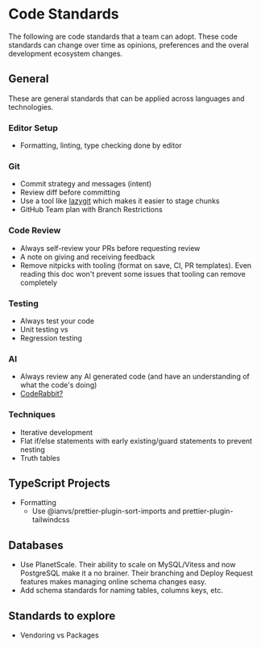 # Code Standards

The following are code standards that a team can adopt. These code standards can change over
time as opinions, preferences and the overal development ecosystem changes.

## General

These are general standards that can be applied across languages and technologies.

### Editor Setup

- Formatting, linting, type checking done by editor

### Git

- Commit strategy and messages (intent)
- Review diff before committing
- Use a tool like [lazygit](https://github.com/jesseduffield/lazygit) which makes it easier to stage chunks
- GitHub Team plan with Branch Restrictions

### Code Review

- Always self-review your PRs before requesting review
- A note on giving and receiving feedback
- Remove nitpicks with tooling (format on save, CI, PR templates). Even reading this doc won't prevent some issues that tooling can remove completely

### Testing

- Always test your code
- Unit testing vs
- Regression testing

### AI

- Always review any AI generated code (and have an understanding of what the code's doing)
- [CodeRabbit?](https://www.coderabbit.ai/)

### Techniques

- Iterative development
- Flat if/else statements with early existing/guard statements to prevent nesting
- Truth tables

## TypeScript Projects

- Formatting
  - Use @ianvs/prettier-plugin-sort-imports and prettier-plugin-tailwindcss

## Databases

- Use PlanetScale. Their ability to scale on MySQL/Vitess and now PostgreSQL make it a no brainer. Their branching and Deploy Request features makes managing online schema changes easy.
- Add schema standards for naming tables, columns keys, etc.

## Standards to explore

- Vendoring vs Packages
